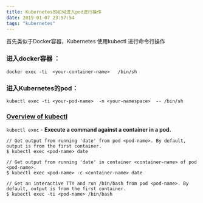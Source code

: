 ```yaml
---
title: Kubernetes的如何进入pod进行操作
date: 2019-01-07 23:57:54
tags: "kubernetes"
---
```

首先类似于Docker容器，Kubernetes 使用kubectl 进行命令行操作
### 进入docker容器 ：

```
docker exec -ti  <your-container-name>   /bin/sh
```

### 进入Kubernetes的pod：

```
kubectl exec -ti <your-pod-name>  -n <your-namespace>  -- /bin/sh
```


### [Overview of kubectl](https://kubernetes.io/docs/reference/kubectl/overview/)

`kubectl exec` - **Execute a command against a container in a pod.**
```
// Get output from running 'date' from pod <pod-name>. By default, output is from the first container.
$ kubectl exec <pod-name> date

// Get output from running 'date' in container <container-name> of pod <pod-name>.
$ kubectl exec <pod-name> -c <container-name> date

// Get an interactive TTY and run /bin/bash from pod <pod-name>. By default, output is from the first container.
$ kubectl exec -ti <pod-name> /bin/bash
```
